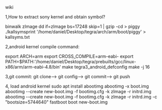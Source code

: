wiki





1,How to extract sony kernel and obtain symbol?

binwalk zImage
dd if=zImage bs=17248 skip=1 | gzip -cd > piggy
./kallsymsprint '/home/daniel/Desktop/tegra/arch/arm/boot/piggy' > kallsyms.txt


2,android kernel compile command:

export ARCH=arm
export CROSS_COMPILE=arm-eabi-
export PATH=$PATH:'/home/daniel/Desktop/tegra/prebuilts/gcc/linux-x86/arm/arm-eabi-4.8/bin'
make tegra3_android_defconfig
make -j 16

3,git commit:
git clone--> git config--> git commit--> git push

4, load android kernel
sudo apt install abootimg
abootimg -x boot.img
abootimg --create new-boot.img -f bootimg.cfg -k zImage -r initrd.img
abootimg --create new-boot.img -f bootimg.cfg -k zImage -r initrd.img -c "bootsize=5744640"
fastboot boot new-boot.img 





